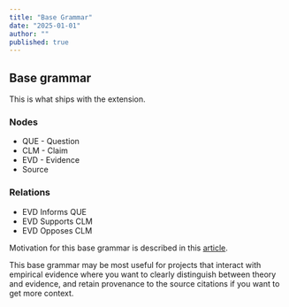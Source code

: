 ```yaml
---
title: "Base Grammar"
date: "2025-01-01"
author: ""
published: true
---
```


## Base grammar

This is what ships with the extension.

### Nodes

- QUE - Question
- CLM - Claim
- EVD - Evidence
- Source

### Relations

- EVD Informs QUE
- EVD Supports CLM
- EVD Opposes CLM

Motivation for this base grammar is described in this [article](https://oasislab.pubpub.org/pub/54t0y9mk/release/3).

This base grammar may be most useful for projects that interact with empirical evidence where you want to clearly distinguish between theory and evidence, and retain provenance to the source citations if you want to get more context.
